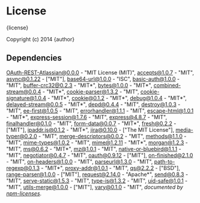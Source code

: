 # License

{license}

Copyright (c) 2014 {author}

## Dependencies
[OAuth-REST-Atlassian@0.0.0](&quot;https://github.com/Cellarise/OAuth-REST-Atlassian&quot;) - &quot;MIT License (MIT)&quot;, [accepts@1.0.7](&quot;https://github.com/expressjs/accepts&quot;) - &quot;MIT&quot;, [async@0.1.22](&quot;https://github.com/caolan/async&quot;) - [&quot;MIT&quot;], [base64-url@1.0.0](&quot;https://github.com/joaquimserafim/base64-url&quot;) - &quot;ISC&quot;, [basic-auth@1.0.0](&quot;https://github.com/visionmedia/node-basic-auth&quot;) - &quot;MIT&quot;, [buffer-crc32@0.2.3](&quot;https://github.com/brianloveswords/buffer-crc32&quot;) - &quot;MIT*&quot;, [bytes@1.0.0](&quot;https://github.com/visionmedia/bytes.js&quot;) - &quot;MIT*&quot;, [combined-stream@0.0.4](&quot;https://github.com/felixge/node-combined-stream&quot;) - &quot;MIT*&quot;, [cookie-parser@1.3.2](&quot;https://github.com/expressjs/cookie-parser&quot;) - &quot;MIT&quot;, [cookie-signature@1.0.4](&quot;https://github.com/visionmedia/node-cookie-signature&quot;) - &quot;MIT*&quot;, [cookie@0.1.2](&quot;https://github.com/shtylman/node-cookie&quot;) - &quot;MIT*&quot;, [debug@1.0.4](&quot;https://github.com/visionmedia/debug&quot;) - &quot;MIT*&quot;, [delayed-stream@0.0.5](&quot;https://github.com/felixge/node-delayed-stream&quot;) - &quot;MIT*&quot;, [depd@0.4.4](&quot;https://github.com/dougwilson/nodejs-depd&quot;) - &quot;MIT&quot;, [destroy@1.0.3](&quot;https://github.com/stream-utils/destroy&quot;) - &quot;MIT&quot;, [ee-first@1.0.5](&quot;https://github.com/jonathanong/ee-first&quot;) - &quot;MIT&quot;, [errorhandler@1.1.1](&quot;https://github.com/expressjs/errorhandler&quot;) - &quot;MIT&quot;, [escape-html@1.0.1](&quot;https://github.com/component/escape-html&quot;) - &quot;MIT*&quot;, [express-session@1.7.6](&quot;https://github.com/expressjs/session&quot;) - &quot;MIT&quot;, [express@4.8.7](&quot;https://github.com/strongloop/express&quot;) - &quot;MIT&quot;, [finalhandler@0.1.0](&quot;https://github.com/expressjs/finalhandler&quot;) - &quot;MIT&quot;, [form-data@0.0.7](&quot;https://github.com/felixge/node-form-data&quot;) - &quot;MIT*&quot;, [fresh@0.2.2](&quot;https://github.com/visionmedia/node-fresh&quot;) - [&quot;MIT&quot;], [ipaddr.js@0.1.2](&quot;https://github.com/whitequark/ipaddr.js&quot;) - &quot;MIT*&quot;, [jira@0.10.0](&quot;http://github.com/steves/node-jira&quot;) - [&quot;The MIT License&quot;], [media-typer@0.2.0](&quot;https://github.com/expressjs/media-typer&quot;) - &quot;MIT&quot;, [merge-descriptors@0.0.2](&quot;https://github.com/component/merge-descriptors&quot;) - &quot;MIT&quot;, [methods@1.1.0](&quot;https://github.com/visionmedia/node-methods&quot;) - &quot;MIT&quot;, [mime-types@1.0.2](&quot;https://github.com/expressjs/mime-types&quot;) - &quot;MIT&quot;, [mime@1.2.11](&quot;https://github.com/broofa/node-mime&quot;) - &quot;MIT*&quot;, [morgan@1.2.3](&quot;https://github.com/expressjs/morgan&quot;) - &quot;MIT&quot;, [ms@0.6.2](&quot;https://github.com/guille/ms.js&quot;) - &quot;MIT*&quot;, [mz@1.0.1](&quot;https://github.com/normalize/mz&quot;) - &quot;MIT&quot;, [native-or-bluebird@1.1.1](&quot;https://github.com/normalize/native-or-bluebird&quot;) - &quot;MIT&quot;, [negotiator@0.4.7](&quot;https://github.com/federomero/negotiator&quot;) - &quot;MIT&quot;, [oauth@0.9.12](&quot;http://github.com/ciaranj/node-oauth&quot;) - [&quot;MIT&quot;], [on-finished@2.1.0](&quot;https://github.com/jshttp/on-finished&quot;) - &quot;MIT&quot;, [on-headers@1.0.0](&quot;https://github.com/jshttp/on-headers&quot;) - &quot;MIT&quot;, [parseurl@1.3.0](&quot;https://github.com/expressjs/parseurl&quot;) - &quot;MIT&quot;, [path-to-regexp@0.1.3](&quot;https://github.com/component/path-to-regexp&quot;) - &quot;MIT*&quot;, [proxy-addr@1.0.1](&quot;https://github.com/expressjs/proxy-addr&quot;) - &quot;MIT&quot;, [qs@2.2.2](&quot;https://github.com/hapijs/qs&quot;) - [&quot;BSD&quot;], [range-parser@1.0.0](&quot;https://github.com/visionmedia/node-range-parser&quot;) - [&quot;MIT&quot;], [request@2.14.0](&quot;http://github.com/mikeal/request&quot;) - &quot;Apache*&quot;, [send@0.8.3](&quot;https://github.com/visionmedia/send&quot;) - &quot;MIT&quot;, [serve-static@1.5.3](&quot;https://github.com/expressjs/serve-static&quot;) - &quot;MIT&quot;, [type-is@1.3.2](&quot;https://github.com/expressjs/type-is&quot;) - &quot;MIT&quot;, [uid-safe@1.0.1](&quot;https://github.com/crypto-utils/uid-safe&quot;) - &quot;MIT&quot;, [utils-merge@1.0.0](&quot;https://github.com/jaredhanson/utils-merge&quot;) - [&quot;MIT&quot;], [vary@0.1.0](&quot;https://github.com/expressjs/vary&quot;) - &quot;MIT&quot;, 
*documented by [npm-licenses](http://github.com/AceMetrix/npm-license.git)*.